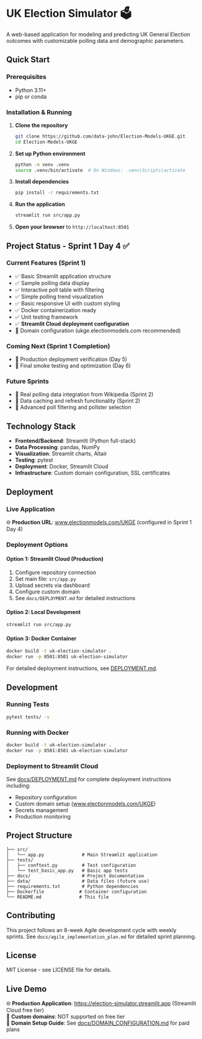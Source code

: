 # UK Election Simulator 🗳️

A web-based application for modeling and predicting UK General Election outcomes with customizable polling data and demographic parameters.

## Quick Start

### Prerequisites
- Python 3.11+
- pip or conda

### Installation & Running

1. **Clone the repository**
   ```bash
   git clone https://github.com/data-john/Election-Models-UKGE.git
   cd Election-Models-UKGE
   ```

2. **Set up Python environment**
   ```bash
   python -m venv .venv
   source .venv/bin/activate  # On Windows: .venv\Scripts\activate
   ```

3. **Install dependencies**
   ```bash
   pip install -r requirements.txt
   ```

4. **Run the application**
   ```bash
   streamlit run src/app.py
   ```

5. **Open your browser** to `http://localhost:8501`

## Project Status - Sprint 1 Day 4 ✅

### Current Features (Sprint 1)
- ✅ Basic Streamlit application structure
- ✅ Sample polling data display
- ✅ Interactive poll table with filtering
- ✅ Simple polling trend visualization  
- ✅ Basic responsive UI with custom styling
- ✅ Docker containerization ready
- ✅ Unit testing framework
- ✅ **Streamlit Cloud deployment configuration**
- 🔄 Domain configuration (ukge.electionmodels.com recommended)

### Coming Next (Sprint 1 Completion)
- 🔄 Production deployment verification (Day 5)
- 🔄 Final smoke testing and optimization (Day 6)

### Future Sprints
- 🔄 Real polling data integration from Wikipedia (Sprint 2)
- 🔄 Data caching and refresh functionality (Sprint 2)
- 🔄 Advanced poll filtering and pollster selection

## Technology Stack

- **Frontend/Backend**: Streamlit (Python full-stack)
- **Data Processing**: pandas, NumPy
- **Visualization**: Streamlit charts, Altair
- **Testing**: pytest
- **Deployment**: Docker, Streamlit Cloud
- **Infrastructure**: Custom domain configuration, SSL certificates

## Deployment

### Live Application
🌐 **Production URL**: www.electionmodels.com/UKGE (configured in Sprint 1 Day 4)

### Deployment Options

#### Option 1: Streamlit Cloud (Production)
1. Configure repository connection
2. Set main file: `src/app.py`
3. Upload secrets via dashboard
4. Configure custom domain
5. See `docs/DEPLOYMENT.md` for detailed instructions

#### Option 2: Local Development
```bash
streamlit run src/app.py
```

#### Option 3: Docker Container
```bash
docker build -t uk-election-simulator .
docker run -p 8501:8501 uk-election-simulator
```

For detailed deployment instructions, see [DEPLOYMENT.md](docs/DEPLOYMENT.md).

## Development

### Running Tests
```bash
pytest tests/ -v
```

### Running with Docker
```bash
docker build -t uk-election-simulator .
docker run -p 8501:8501 uk-election-simulator
```

### Deployment to Streamlit Cloud
See [docs/DEPLOYMENT.md](docs/DEPLOYMENT.md) for complete deployment instructions including:
- Repository configuration
- Custom domain setup (www.electionmodels.com/UKGE)
- Secrets management
- Production monitoring

## Project Structure
```
├── src/
│   └── app.py              # Main Streamlit application
├── tests/
│   ├── conftest.py         # Test configuration
│   └── test_basic_app.py   # Basic app tests
├── docs/                   # Project documentation
├── data/                   # Data files (future use)
├── requirements.txt        # Python dependencies
├── Dockerfile             # Container configuration
└── README.md              # This file
```

## Contributing

This project follows an 8-week Agile development cycle with weekly sprints. See `docs/agile_implementation_plan.md` for detailed sprint planning.

## License

MIT License - see LICENSE file for details.

## Live Demo

🌐 **Production Application**: https://election-simulator.streamlit.app (Streamlit Cloud free tier)  
🔧 **Custom domains**: NOT supported on free tier  
📖 **Domain Setup Guide**: See [docs/DOMAIN_CONFIGURATION.md](docs/DOMAIN_CONFIGURATION.md) for paid plans
